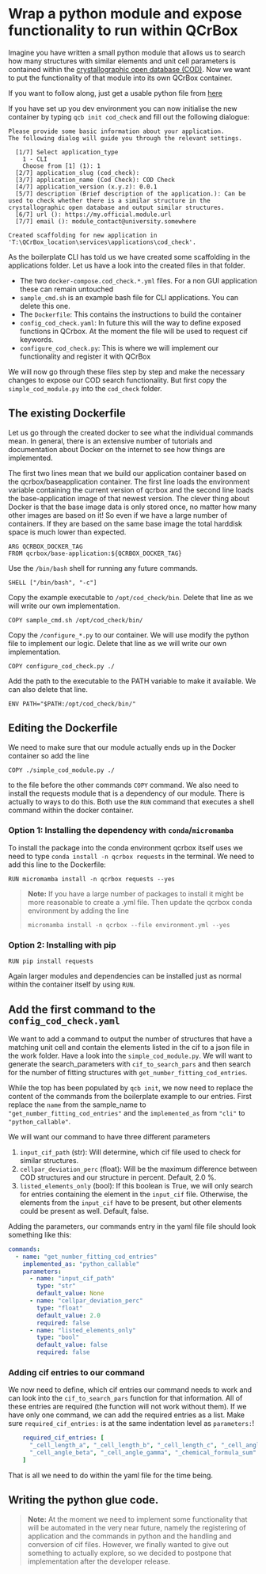 

# Wrap a python module and expose functionality to run within QCrBox

Imagine you have written a small python module that allows us to search how many structures with similar elements and unit cell parameters is contained within the [crystallographic open database (COD)](https://www.crystallography.net/cod/). Now we want to put the functionality of that module into its own QCrBox container.

If you want to follow along, just get a usable python file from [here](./example_support/simple_cod_module.py)

If you have set up you dev environment you can now initialise the new container by typing `qcb init cod_check` and fill out the following dialogue:

```
Please provide some basic information about your application.
The following dialog will guide you through the relevant settings.

  [1/7] Select application_type
    1 - CLI
    Choose from [1] (1): 1
  [2/7] application_slug (cod_check):
  [3/7] application_name (Cod Check): COD Check
  [4/7] application_version (x.y.z): 0.0.1
  [5/7] description (Brief description of the application.): Can be used to check whether there is a similar structure in the crystallographic open database and output similar structures.
  [6/7] url (): https://my.official.module.url
  [7/7] email (): module_contact@university.somewhere

Created scaffolding for new application in 'T:\QCrBox_location\services\applications\cod_check'.
```

As the boilerplate CLI has told us we have created some scaffolding in the applications folder. Let us have a look into the created files in that folder.

 - The two `docker-compose.cod_check.*.yml` files. For a non GUI application these can remain untouched
 - `sample_cmd.sh` is an example bash file for CLI applications. You can delete this one.
 - The `Dockerfile`: This contains the instructions to build the container
 - `config_cod_check.yaml`: In future this will the way to define exposed functions in QCrbox. At the moment the file will be used to request cif keywords.
 - `configure_cod_check.py`: This is where we will implement our functionality and register it with QCrBox

We will now go through these files step by step and make the necessary changes to expose our COD search functionality. But first copy the `simple_cod_module.py` into the `cod_check` folder.

## The existing Dockerfile
Let us go through the created docker to see what the individual commands mean.  In general, there is an extensive number of tutorials and documentation about Docker on the internet to see how things are implemented.

The first two lines mean that we build our application container based on the qcrbox/baseapplication container. The first line loads the environment variable containing the current version of qcrbox and the second line loads the base-application image of that newest version. The clever thing about Docker is that the base image data is only stored once, no matter how many other images are based on it! So even if we have a large number of containers. If they are based on the same base image the total harddisk space is much lower than expected.

``` Docker
ARG QCRBOX_DOCKER_TAG
FROM qcrbox/base-application:${QCRBOX_DOCKER_TAG}
```

Use the `/bin/bash` shell for running any future commands.

``` Docker
SHELL ["/bin/bash", "-c"]
```

Copy the example executable to `/opt/cod_check/bin`. Delete that line as we will write our own implementation.

```Docker
COPY sample_cmd.sh /opt/cod_check/bin/
```

Copy the `/configure_*.py` to our container. We will use modify the python file to implement our logic. Delete that line as we will write our own implementation.

``` Docker
COPY configure_cod_check.py ./
```

Add the path to the executable to the PATH variable to make it available. We can also delete that line.

```Docker
ENV PATH="$PATH:/opt/cod_check/bin/"
```


## Editing the Dockerfile
We need to make sure that our module actually ends up in the Docker container so add the line
```Docker
COPY ./simple_cod_module.py ./
```
to the file before the other commands `COPY` command. We also need to install the requests module that is a dependency of our module. There is actually to ways to do this. Both use the `RUN` command that executes a shell command within the docker container.

### Option 1: Installing the dependency with `conda`/`micromamba`
To install the package into the conda environment qcrbox itself uses we need to type `conda install -n qcrbox requests` in the terminal. We need to add this line to the Dockerfile:

```Docker
RUN micromamba install -n qcrbox requests --yes
```

> **Note:**
> If you have a large number of packages to install it might be more reasonable to create a .yml file. Then update the qcrbox conda environment by adding the line
>
>```Docker
>micromamba install -n qcrbox --file environment.yml --yes
>```

### Option 2: Installing with pip

```Docker
RUN pip install requests
```

Again larger modules and dependencies can be installed just as normal within the container itself by using `RUN`.


## Add the first command to the `config_cod_check.yaml`
We want to add a command to output the number of structures that have a matching unit cell and contain the elements listed in the cif to a json file in the work folder. Have a look into the `simple_cod_module.py`. We
will want to generate the search_parameters with `cif_to_search_pars` and then search for the number of
fitting structures with `get_number_fitting_cod_entries`.

While the top has been populated by `qcb init`, we now need to replace the content of the commands from the
boilerplate example to our entries.
First replace the `name` from the sample_name to `"get_number_fitting_cod_entries"` and the `implemented_as` from `"cli"` to `"python_callable"`.

We will want our command to have three different parameters
 1. `input_cif_path` (str): Will determine, which cif file used to check for similar structures.
 2. `cellpar_deviation_perc` (float): Will be the maximum difference between COD structures and our structure in percent. Default, 2.0 %.
 3. `listed_elements_only` (bool): If this boolean is True, we will only search for entries containing the element in the `input_cif` file. Otherwise, the elements from the `input_cif` have to be present, but other elements could be present as well. Default, false.

Adding the parameters, our commands entry in the yaml file file should look something like this:

```yaml
commands:
  - name: "get_number_fitting_cod_entries"
    implemented_as: "python_callable"
    parameters:
      - name: "input_cif_path"
        type: "str"
        default_value: None
      - name: "cellpar_deviation_perc"
        type: "float"
        default_value: 2.0
        required: false
      - name: "listed_elements_only"
        type: "bool"
        default_value: false
        required: false
```

### Adding cif entries to our command
We now need to define, which cif entries our command needs to work and can look into the `cif_to_search_pars` function for that information. All of these entries are required (the function will not work without them).
If we have only one command, we can add the required entries as a list. Make sure `required_cif_entries:` is at the same indentation level as `parameters:`!

```yaml
    required_cif_entries: [
      "_cell_length_a", "_cell_length_b", "_cell_length_c", "_cell_angle_alpha",
      "_cell_angle_beta", "_cell_angle_gamma", "_chemical_formula_sum"
    ]
```

That is all we need to do within the yaml file for the time being.

## Writing the python glue code.

> **Note:**
> At the moment we need to implement some functionality that will be automated in the very near future, namely the registering of application and the commands in python and the handling and conversion of cif files. However, we finally wanted to give out something to actually explore, so we decided to postpone that implementation after the developer release.

